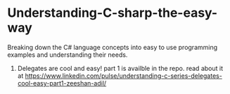 # Understanding-C-sharp-the-easy-way
Breaking down the C# language concepts into easy to use programming examples and understanding their needs.

1) Delegates are cool and easy! part 1 is availble in the repo.
  read about it at https://www.linkedin.com/pulse/understanding-c-series-delegates-cool-easy-part1-zeeshan-adil/
